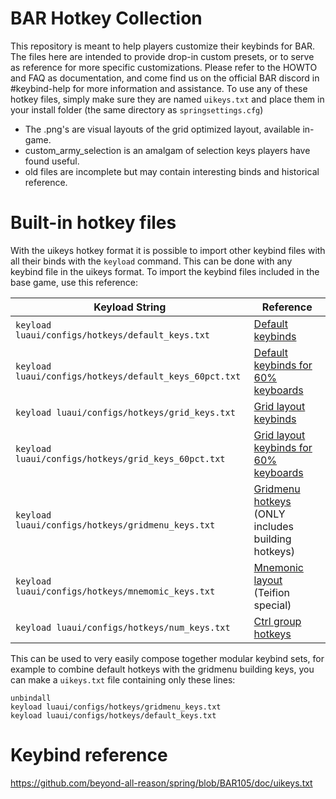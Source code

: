 # BAR Hotkey Collection
This repository is meant to help players customize their keybinds for BAR. 
The files here are intended to provide drop-in custom presets, or to serve as reference for more specific customizations.
Please refer to the HOWTO and FAQ as documentation, and come find us on the official BAR discord in #keybind-help for more information and assistance.
To use any of these hotkey files, simply make sure they are named `uikeys.txt` and place them in your install folder (the same directory as `springsettings.cfg`)
- The .png's are visual layouts of the grid optimized layout, available in-game.
- custom_army_selection is an amalgam of selection keys players have found useful.
- old files are incomplete but may contain interesting binds and historical reference.

# Built-in hotkey files
With the uikeys hotkey format it is possible to import other keybind files with all their binds with the `keyload` command. 
This can be done with any keybind file in the uikeys format. To import the keybind files included in the base game, use this reference:

| Keyload String                                         | Reference                                                                                                                                                       |
|--------------------------------------------------------|-----------------------------------------------------------------------------------------------------------------------------------------------------------------|
| `keyload luaui/configs/hotkeys/default_keys.txt`       | [Default keybinds ](https://github.com/beyond-all-reason/Beyond-All-Reason/blob/master/luaui/configs/hotkeys/default_keys.txt)                                  |
| `keyload luaui/configs/hotkeys/default_keys_60pct.txt` | [Default keybinds for 60% keyboards](https://github.com/beyond-all-reason/Beyond-All-Reason/blob/master/luaui/configs/hotkeys/default_keys_60pct.txt)           |
| `keyload luaui/configs/hotkeys/grid_keys.txt`          | [Grid layout keybinds](https://github.com/beyond-all-reason/Beyond-All-Reason/blob/master/luaui/configs/hotkeys/grid_keys.txt)                                  |
| `keyload luaui/configs/hotkeys/grid_keys_60pct.txt`    | [Grid layout keybinds for 60% keyboards](https://github.com/beyond-all-reason/Beyond-All-Reason/blob/master/luaui/configs/hotkeys/grid_keys_60pct.txt)          |
| `keyload luaui/configs/hotkeys/gridmenu_keys.txt`      | [Gridmenu hotkeys](https://github.com/beyond-all-reason/Beyond-All-Reason/blob/master/luaui/configs/hotkeys/gridmenu_keys.txt) (ONLY includes building hotkeys) |
| `keyload luaui/configs/hotkeys/mnemomic_keys.txt`      | [Mnemonic layout](https://github.com/beyond-all-reason/Beyond-All-Reason/blob/master/luaui/configs/hotkeys/mnemonic_keys.txt) (Teifion special)                 |
| `keyload luaui/configs/hotkeys/num_keys.txt`           | [Ctrl group hotkeys](https://github.com/beyond-all-reason/Beyond-All-Reason/blob/master/luaui/configs/hotkeys/num_keys.txt)                                     |


This can be used to very easily compose together modular keybind sets, for example to combine default hotkeys with the gridmenu building keys, you can make a `uikeys.txt` file containing only these lines:
```
unbindall
keyload luaui/configs/hotkeys/gridmenu_keys.txt
keyload luaui/configs/hotkeys/default_keys.txt
```

# Keybind reference
https://github.com/beyond-all-reason/spring/blob/BAR105/doc/uikeys.txt

